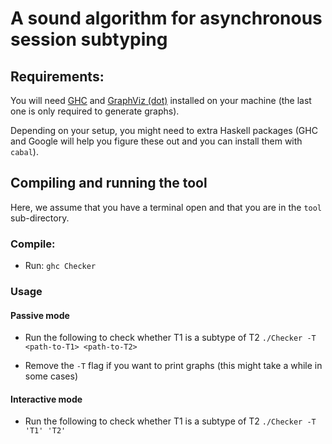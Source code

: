 # A sound algorithm for asynchronous session subtyping


## Requirements:

You will need [GHC](https://www.haskell.org/platform/) and [GraphViz (dot)](https://www.graphviz.org/) installed on your machine (the last one is only required to generate graphs).


Depending on your setup, you might need to extra Haskell packages (GHC and Google will help you figure these out and you can install them with `cabal`).


## Compiling and running the tool

Here, we assume that you have a terminal open and that you are in the `tool` sub-directory.

### Compile:

* Run: `ghc Checker`

### Usage

#### Passive mode

* Run the following to check whether T1 is a subtype of T2  `./Checker -T <path-to-T1> <path-to-T2>`

* Remove the `-T` flag if you want to print graphs (this might take a while in some cases)

#### Interactive mode


* Run the following to check whether T1 is a subtype of T2  `./Checker -T 'T1' 'T2'`